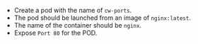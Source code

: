 - Create a pod with the name of `cw-ports`. 
- The pod should be launched from an image of `nginx:latest`.
- The name of the container should be `nginx`. 
- Expose `Port 80` for the POD.